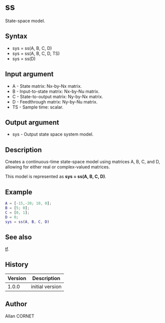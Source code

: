 # ss

State-space model.

## Syntax

- sys = ss(A, B, C, D)
- sys = ss(A, B, C, D, TS)
- sys = ss(D)

## Input argument

- A - State matrix: Nx-by-Nx matrix.
- B - Input-to-state matrix: Nx-by-Nu matrix.
- C - State-to-output matrix: Ny-by-Nx matrix.
- D - Feedthrough matrix: Ny-by-Nu matrix.
- TS - Sample time: scalar.

## Output argument

- sys - Output state space system model.

## Description

  <p>Creates a continuous-time state-space model using matrices A, B, C, and D, allowing for either real or complex-valued matrices.</p>
  <p>This model is represented as <b>sys = ss(A, B, C, D)</b>.</p>

## Example

```matlab
A = [-15,-20; 10, 0];
B = [5; 0];
C = [0, 1];
D = 0;
sys = ss(A, B, C, D)
```

## See also

[tf](tf.md).

## History

| Version | Description     |
| ------- | --------------- |
| 1.0.0   | initial version |

## Author

Allan CORNET
